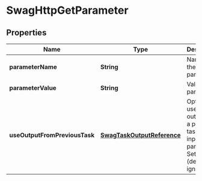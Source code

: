 
# SwagHttpGetParameter

## Properties
Name | Type | Description | Notes
------------ | ------------- | ------------- | -------------
**parameterName** | **String** | Name of the parameter |  [optional]
**parameterValue** | **String** | Value of the parameter |  [optional]
**useOutputFromPreviousTask** | [**SwagTaskOutputReference**](SwagTaskOutputReference.md) | Optional; use the output from a previous task as the input to this parameter.  Set to null (default) to ignore. |  [optional]



